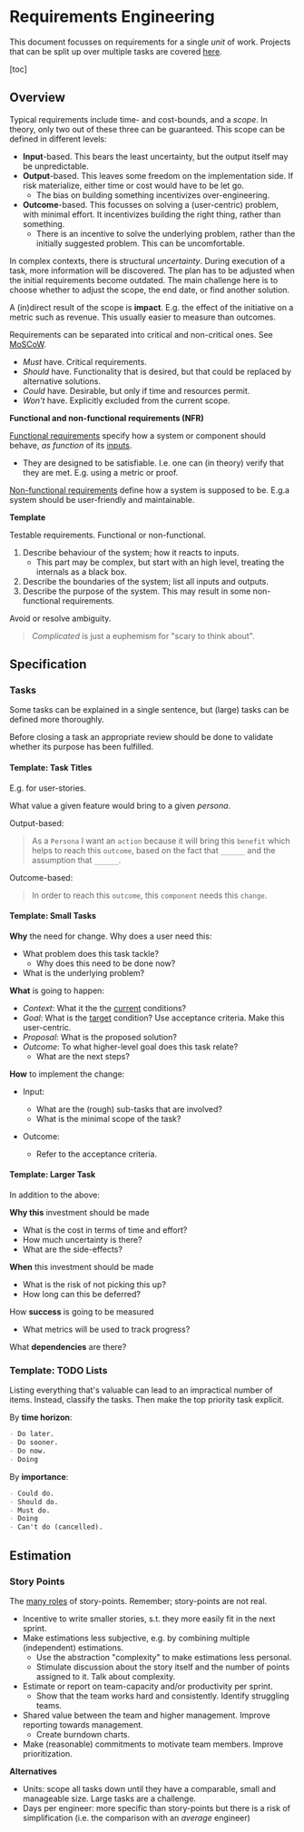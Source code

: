 # Requirements Engineering

This document focusses on requirements for a single *unit* of work. Projects that can be split up over multiple tasks are covered [here](product-management.md).

[toc]

## Overview

Typical requirements include time- and cost-bounds, and a *scope*. In theory, only two out of these three can be guaranteed. This scope can be defined in different levels:

- **Input**-based. This bears the least uncertainty, but the output itself may be unpredictable.
- **Output**-based. This leaves some freedom on the implementation side.  If risk materialize, either time or cost would have to be let go.
  - The bias on building something incentivizes over-engineering.
- **Outcome**-based. This focusses on solving a (user-centric) problem, with minimal effort. It incentivizes building the right thing, rather than something.
  - There is an incentive to solve the underlying problem, rather than the initially suggested problem. This can be uncomfortable.

In complex contexts, there is structural *uncertainty*. During execution of a task, more information will be discovered. The plan has to be adjusted when the initial requirements become outdated. The main challenge here is to choose whether to adjust the scope, the end date, or find another solution.

A (in)direct result of the scope is **impact**. E.g. the effect of the initiative on a metric such as revenue. This usually  easier to measure than outcomes.

Requirements can be separated into critical and non-critical ones. See [MoSCoW](https://en.wikipedia.org/wiki/MoSCoW_method).

- *Must* have. Critical requirements.
- *Should* have. Functionality that is desired, but that could be replaced by alternative solutions.
- *Could* have. Desirable, but only if time and resources permit.
- *Won't* have. Explicitly excluded from the current scope.



**Functional and non-functional requirements (NFR)**

[Functional requirements](https://en.wikipedia.org/wiki/Functional_requirement) specify how a system or component should behave, *as function* of its [inputs](https://en.wikipedia.org/wiki/IPO_model).

- They are designed to be satisfiable. I.e. one can (in theory) verify that they are met. E.g. using a metric or proof.

[Non-functional requirements](https://en.wikipedia.org/wiki/Non-functional_requirement) define how a system is supposed to be. E.g.a system should be user-friendly and maintainable.



**Template**

Testable requirements. Functional or non-functional.

1. Describe behaviour of the system; how it reacts to inputs.
    - This part may be complex, but start with an high level, treating the internals as a black box.
2. Describe the boundaries of the system; list all inputs and outputs.
3. Describe the purpose of the system. This may result in some non-functional requirements.

Avoid or resolve ambiguity.

> *Complicated* is just a euphemism for "scary to think about".



## Specification

### Tasks

Some tasks can be explained in a single sentence, but (large) tasks can be defined more thoroughly.

Before closing a task an appropriate review should be done to validate whether its purpose has been fulfilled.

#### Template: Task Titles

E.g. for user-stories.

What value a given feature would bring to a given *persona*. 

Output-based:

> As a `Persona` I want an  `action` because it will bring this `benefit` which helps to reach this `outcome`, based on the fact that `______`  and the assumption that `______`.

Outcome-based:

> In order to reach this `outcome`, this `component` needs this `change`.

#### Template: Small Tasks

**Why** the need for change. Why does a user need this:

- What problem does this task tackle?
  - Why does this need to be done now?
- What is the underlying problem?

**What** is going to happen:

- *Context*: What it the the <u>current</u> conditions?
- *Goal*:  What is the <u>target</u> condition? Use acceptance criteria. Make this user-centric.
- *Proposal*: What is the proposed solution?
- *Outcome*: To what higher-level goal does this task relate?
  - What are the next steps?

**How** to implement the change:

- Input:
  - What are the (rough) sub-tasks that are involved?
  - What is the minimal scope of the task?

- Outcome:
  - Refer to the acceptance criteria.

#### Template: Larger Task

In addition to the above:

**Why this** investment should be made

- What is the cost in terms of time and effort?
- How much uncertainty is there?
- What are the side-effects?

**When** this investment should be made

- What is the risk of not picking this up?
- How long can this be deferred?

How **success** is going to be measured

- What metrics will be used to track progress?

What **dependencies** are there?

### Template: TODO Lists

Listing everything that's valuable can lead to an impractical number of items. Instead, classify the tasks. Then make the top priority task explicit.

By **time horizon**:

```markdown
- Do later.
- Do sooner.
- Do now.
- Doing
```

By **importance**:

```markdown
- Could do.
- Should do.
- Must do.
- Doing
- Can't do (cancelled).
```



## Estimation

### Story Points

The [many roles](https://twitter.com/johncutlefish/status/1425849975108358147/photo/1) of story-points. Remember; story-points are not real.

- Incentive to write smaller stories, s.t. they more easily fit in the next sprint.
- Make estimations less subjective, e.g. by combining multiple (independent) estimations.
  - Use the abstraction "complexity" to make estimations less personal.
  - Stimulate discussion about the story itself and the number of points assigned to it. Talk about complexity.
- Estimate or report on team-capacity and/or productivity per sprint.
  - Show that the team works hard and consistently. Identify struggling teams.
- Shared value between the team and higher management. Improve reporting towards management.
  - Create burndown charts.
- Make (reasonable) commitments to motivate team members. Improve prioritization.

**Alternatives**

- Units: scope all tasks down until they have a comparable, small and manageable size. Large tasks are a challenge.
- Days per engineer: more specific than story-points but there is a risk of simplification (i.e. the comparison with an *average* engineer)
